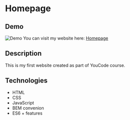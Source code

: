 # Homepage

## Demo

![Demo](images/demo.gif)
You can visit my website here: [Homepage](https://palubskimaciej.github.io/Homepage/)

## Description

This is my first website created as part of YouCode course.

## Technologies

- HTML
- CSS
- JavaScript
- BEM convenion
- ES6 + features
